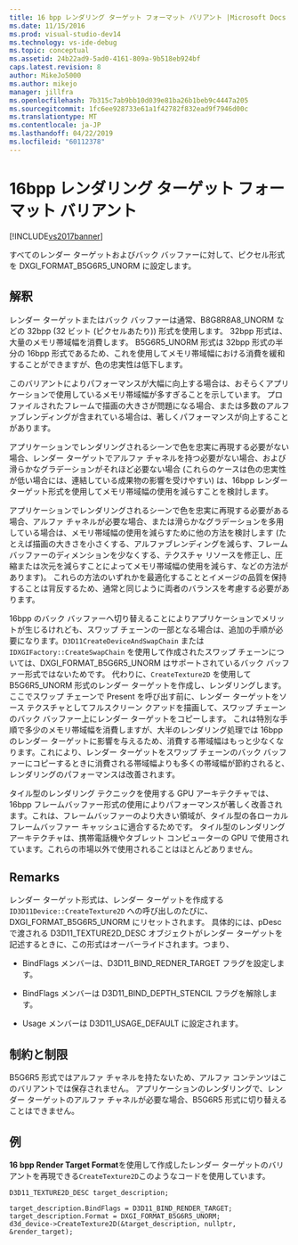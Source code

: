```yaml
---
title: 16 bpp レンダリング ターゲット フォーマット バリアント |Microsoft Docs
ms.date: 11/15/2016
ms.prod: visual-studio-dev14
ms.technology: vs-ide-debug
ms.topic: conceptual
ms.assetid: 24b22ad9-5ad0-4161-809a-9b518eb924bf
caps.latest.revision: 8
author: MikeJo5000
ms.author: mikejo
manager: jillfra
ms.openlocfilehash: 7b315c7ab9bb10d039e81ba26b1beb9c4447a205
ms.sourcegitcommit: 1fc6ee928733e61a1f42782f832ead9f7946d00c
ms.translationtype: MT
ms.contentlocale: ja-JP
ms.lasthandoff: 04/22/2019
ms.locfileid: "60112378"
---
```

# <a name="16bpp-render-target-format-variant"></a>16bpp レンダリング ターゲット フォーマット バリアント
[!INCLUDE[vs2017banner](../includes/vs2017banner.md)]

すべてのレンダー ターゲットおよびバック バッファーに対して、ピクセル形式を DXGI_FORMAT_B5G6R5_UNORM に設定します。  
  
## <a name="interpretation"></a>解釈  
 レンダー ターゲットまたはバック バッファーは通常、B8G8R8A8_UNORM などの 32bpp (32 ビット (ピクセルあたり)) 形式を使用します。 32bpp 形式は、大量のメモリ帯域幅を消費します。 B5G6R5_UNORM 形式は 32bpp 形式の半分の 16bpp 形式であるため、これを使用してメモリ帯域幅における消費を緩和することができますが、色の忠実性は低下します。  
  
 このバリアントによりパフォーマンスが大幅に向上する場合は、おそらくアプリケーションで使用しているメモリ帯域幅が多すぎることを示しています。 プロファイルされたフレームで描画の大きさが問題になる場合、または多数のアルファブレンディングが含まれている場合は、著しくパフォーマンスが向上することがあります。  
  
 アプリケーションでレンダリングされるシーンで色を忠実に再現する必要がない場合、レンダー ターゲットでアルファ チャネルを持つ必要がない場合、および滑らかなグラデーションがそれほど必要ない場合 (これらのケースは色の忠実性が低い場合には、連結している成果物の影響を受けやすい) は、16bpp レンダー ターゲット形式を使用してメモリ帯域幅の使用を減らすことを検討します。  
  
 アプリケーションでレンダリングされるシーンで色を忠実に再現する必要がある場合、アルファ チャネルが必要な場合、または滑らかなグラデーションを多用している場合は、メモリ帯域幅の使用を減らすために他の方法を検討します (たとえば描画の大きさを小さくする、アルファブレンディングを減らす、フレームバッファーのディメンションを少なくする、テクスチャ リソースを修正し、圧縮または次元を減らすことによってメモリ帯域幅の使用を減らす、などの方法があります)。 これらの方法のいずれかを最適化することとイメージの品質を保持することは背反するため、通常と同じように両者のバランスを考慮する必要があります。  
  
 16bpp のバック バッファーへ切り替えることによりアプリケーションでメリットが生じるけれども、スワップ チェーンの一部となる場合は、追加の手順が必要になります。`D3D11CreateDeviceAndSwapChain` または `IDXGIFactory::CreateSwapChain` を使用して作成されたスワップ チェーンについては、DXGI_FORMAT_B5G6R5_UNORM はサポートされているバック バッファー形式ではないためです。 代わりに、`CreateTexture2D` を使用して B5G6R5_UNORM 形式のレンダー ターゲットを作成し、レンダリングします。 ここでスワップ チェーンで Present を呼び出す前に、レンダー ターゲットをソース テクスチャとしてフルスクリーン クアッドを描画して、スワップ チェーンのバック バッファー上にレンダー ターゲットをコピーします。 これは特別な手順で多少のメモリ帯域幅を消費しますが、大半のレンダリング処理では 16bpp のレンダー ターゲットに影響を与えるため、消費する帯域幅はもっと少なくなります。これにより、レンダー ターゲットをスワップ チェーンのバック バッファーにコピーするときに消費される帯域幅よりも多くの帯域幅が節約されると、レンダリングのパフォーマンスは改善されます。  
  
 タイル型のレンダリング テクニックを使用する GPU アーキテクチャでは、16bpp フレームバッファー形式の使用によりパフォーマンスが著しく改善されます。これは、フレームバッファーのより大きい領域が、タイル型の各ローカル フレームバッファー キャッシュに適合するためです。 タイル型のレンダリング アーキテクチャは、携帯電話機やタブレット コンピューターの GPU で使用されています。これらの市場以外で使用されることはほとんどありません。  
  
## <a name="remarks"></a>Remarks  
 レンダー ターゲット形式は、レンダー ターゲットを作成する `ID3D11Device::CreateTexture2D` への呼び出しのたびに、DXGI_FORMAT_B5G6R5_UNORM にリセットされます。 具体的には、pDesc で渡される D3D11_TEXTURE2D_DESC オブジェクトがレンダー ターゲットを記述するときに、この形式はオーバーライドされます。つまり、  
  
- BindFlags メンバーは、D3D11_BIND_REDNER_TARGET フラグを設定します。  
  
- BindFlags メンバーは D3D11_BIND_DEPTH_STENCIL フラグを解除します。  
  
- Usage メンバーは D3D11_USAGE_DEFAULT に設定されます。  
  
## <a name="restrictions-and-limitations"></a>制約と制限  
 B5G6R5 形式ではアルファ チャネルを持たないため、アルファ コンテンツはこのバリアントでは保存されません。 アプリケーションのレンダリングで、レンダー ターゲットのアルファ チャネルが必要な場合、B5G6R5 形式に切り替えることはできません。  
  
## <a name="example"></a>例  
 **16 bpp Render Target Format**を使用して作成したレンダー ターゲットのバリアントを再現できる`CreateTexture2D`このようなコードを使用しています。  
  
```  
D3D11_TEXTURE2D_DESC target_description;  
  
target_description.BindFlags = D3D11_BIND_RENDER_TARGET;  
target_description.Format = DXGI_FORMAT_B5G6R5_UNORM;  
d3d_device->CreateTexture2D(&target_description, nullptr, &render_target);  
```
